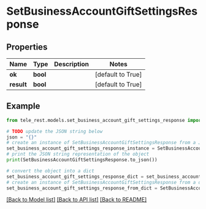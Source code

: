 # SetBusinessAccountGiftSettingsResponse


## Properties

Name | Type | Description | Notes
------------ | ------------- | ------------- | -------------
**ok** | **bool** |  | [default to True]
**result** | **bool** |  | [default to True]

## Example

```python
from tele_rest.models.set_business_account_gift_settings_response import SetBusinessAccountGiftSettingsResponse

# TODO update the JSON string below
json = "{}"
# create an instance of SetBusinessAccountGiftSettingsResponse from a JSON string
set_business_account_gift_settings_response_instance = SetBusinessAccountGiftSettingsResponse.from_json(json)
# print the JSON string representation of the object
print(SetBusinessAccountGiftSettingsResponse.to_json())

# convert the object into a dict
set_business_account_gift_settings_response_dict = set_business_account_gift_settings_response_instance.to_dict()
# create an instance of SetBusinessAccountGiftSettingsResponse from a dict
set_business_account_gift_settings_response_from_dict = SetBusinessAccountGiftSettingsResponse.from_dict(set_business_account_gift_settings_response_dict)
```
[[Back to Model list]](../README.md#documentation-for-models) [[Back to API list]](../README.md#documentation-for-api-endpoints) [[Back to README]](../README.md)


